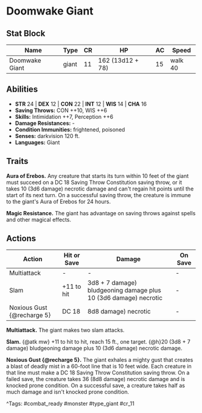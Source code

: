 # Doomwake Giant

## Stat Block

| Name | Type | CR | HP | AC | Speed |
|------|------|----|----|----|-------|
| Doomwake Giant | giant | 11 | 162 (13d12 + 78) | 15 | walk 40 |

## Abilities

- **STR** 24 | **DEX** 12 | **CON** 22 | **INT** 12 | **WIS** 14 | **CHA** 16
- **Saving Throws:** CON ++10, WIS ++6  
- **Skills:** Intimidation ++7, Perception ++6  
- **Damage Resistances:** -  
- **Condition Immunities:** frightened, poisoned  
- **Senses:** darkvision 120 ft.  
- **Languages:** Giant

## Traits

**Aura of Erebos.** Any creature that starts its turn within 10 feet of the giant must succeed on a DC 18 Saving Throw Constitution saving throw, or it takes 10 (3d6 damage) necrotic damage and can't regain hit points until the start of its next turn. On a successful saving throw, the creature is immune to the giant's Aura of Erebos for 24 hours.

**Magic Resistance.** The giant has advantage on saving throws against spells and other magical effects.


## Actions

| Action | Hit or Save | Damage | On Save |
|--------|--------------|--------|----------|
| Multiattack | - | - | - |
| Slam | +11 to hit | 3d8 + 7 damage) bludgeoning damage plus 10 (3d6 damage) necrotic | - |
| Noxious Gust {@recharge 5} | DC 18 | 8d8 damage) necrotic | - |

**Multiattack.** The giant makes two slam attacks.

**Slam.** {@atk mw} +11 to hit to hit, reach 15 ft., one target. {@h}20 (3d8 + 7 damage) bludgeoning damage plus 10 (3d6 damage) necrotic damage.

**Noxious Gust {@recharge 5}.** The giant exhales a mighty gust that creates a blast of deadly mist in a 60-foot line that is 10 feet wide. Each creature in that line must make a DC 18 Saving Throw Constitution saving throw. On a failed save, the creature takes 36 (8d8 damage) necrotic damage and is knocked prone condition. On a successful save, a creature takes half as much damage and isn't knocked prone condition.


^Tags: #combat_ready #monster #type_giant #cr_11